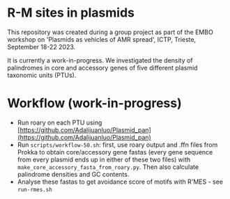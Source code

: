 # R-M sites in plasmids

This repository was created during a group project as part of the EMBO workshop on 'Plasmids as vehicles of AMR spread', ICTP, Trieste, September 18-22 2023. 

It is currently a work-in-progress. We investigated the density of palindromes in core and accessory genes of five different plasmid taxonomic units (PTUs). 

# Workflow (work-in-progress)

* Run roary on each PTU using [https://github.com/Adalijuanluo/Plasmid_pan](https://github.com/Adalijuanluo/Plasmid_pan)
* Run `scripts/workflow-50.sh`: first, use roary output and .ffn files from Prokka to obtain core/accessory gene fastas (every gene sequence from every plasmid ends up in either of these two files) with `make_core_accessory_fasta_from_roary.py`. Then also calculate palindrome densities and GC contents.
* Analyse these fastas to get avoidance score of motifs with R'MES - see `run-rmes.sh` 



